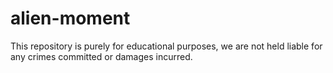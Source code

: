 # alien-moment

This repository is purely for educational purposes, we are not held liable for any crimes committed or damages incurred.
